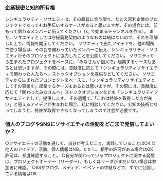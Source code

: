 ### 企業秘密と知的所有権

シンギュラリティ・ソサエティは、その趣旨に合う限り、たとえ営利企業のプロジェクトであってもお手伝いするケースがあると思いますが、その場合には、前もって関わるメンバーに伝えてください（x_ で始まるチャンネルを作る）。
また、ソサエティとしては守秘義務契約のようなものは結ばないので、それを理解した上で、情報を開示してください。
ソサエティで出たアイデアを、他の場所で使う場合は、その旨を関わっていたメンバーに伝え、シンギュラリティ・ソサエティがそのプロジェクトに協力したことを公開してください。
ソサエティから生まれたプロジェクトをベースに、「みなさんが個人で」起業するケースもあるとは思いますが、その際には、貢献度に応じて「シンギュラリティソサイエティで関わった人たちへ」ストックオプションを提供などしてください。
ソサエティから生まれたプロジェクトをベースに、「シンギュラリティソサイエティとしてその事業を」起業するケースもあるとは思いますが、その際には、貢献度に応じて「関わったみなさんへ」ストックオプションなどを「シンギュラリティソサイエティとして」提供します。
その過程で、「これは特許を取得した方が良い」と思えるアイデアが生まれた場合、私に相談してください。公知の技術となってしまうと、特許が取得できなくなってしまうので注意が必要です。


### 個人のブログやSNSにソサイエティの活動をどこまで発信してよいか？
○ソサイエティの活動を通して、自分が考えたこと、実践していることはOK
○他人のアイデア、活動、個人情報はNG。ただし、相手の許可がある場合はOK　許可は、都度確認すること。
○自分が関わっているプロジェクトに関する発信は、プロジェクトオーナー（リーダー）、もしくはリーダがまだいない場合は参加者に確認。
○SSがブログ、メディア、イベントの中継などで、すでに公開している情報はOK
